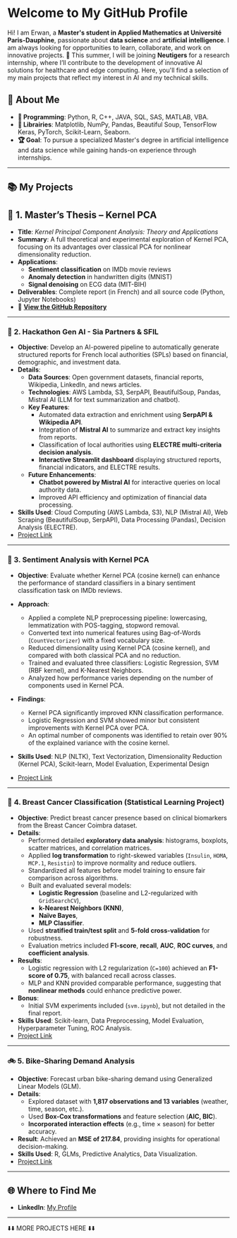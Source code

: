 
# **Welcome to My GitHub Profile**

Hi! I am Erwan, a **Master's student in Applied Mathematics at Université Paris-Dauphine**, passionate about **data science** and **artificial intelligence**. I am always looking for opportunities to learn, collaborate, and work on innovative projects. 
🎯 This summer, I will be joining **Neutigers** for a research internship, where I’ll contribute to the development of innovative AI solutions for healthcare and edge computing.
Here, you'll find a selection of my main projects that reflect my interest in AI and my technical skills.

## 🎨 About Me  

- **🔧 Programming**: Python, R, C++, JAVA, SQL, SAS, MATLAB, VBA.  
- **🔬 Librairies**: Matplotlib, NumPy, Pandas, Beautiful Soup, TensorFlow Keras, PyTorch, Scikit-Learn, Seaborn.  
- **🏆 Goal**: To pursue a specialized Master's degree in artificial intelligence and data science while gaining hands-on experience through internships.  

---

## 📚 **My Projects**  

## 📘 **1. Master’s Thesis – Kernel PCA**  
- **Title**: *Kernel Principal Component Analysis: Theory and Applications*  
- **Summary**: A full theoretical and experimental exploration of Kernel PCA, focusing on its advantages over classical PCA for nonlinear dimensionality reduction.  
- **Applications**:  
  - **Sentiment classification** on IMDb movie reviews  
  - **Anomaly detection** in handwritten digits (MNIST)  
  - **Signal denoising** on ECG data (MIT-BIH)  
- **Deliverables**: Complete report (in French) and all source code (Python, Jupyter Notebooks)  
- 🔗 [**View the GitHub Repository**](https://github.com/ErwanR123/Master-Thesis-Kernel-PCA/tree/main)

---

### 🚀 **2. Hackathon Gen AI - Sia Partners & SFIL**  

- **Objective**: Develop an AI-powered pipeline to automatically generate structured reports for French local authorities (SPLs) based on financial, demographic, and investment data.  
- **Details**:  
  - **Data Sources**: Open government datasets, financial reports, Wikipedia, LinkedIn, and news articles.  
  - **Technologies**: AWS Lambda, S3, SerpAPI, BeautifulSoup, Pandas, Mistral AI (LLM for text summarization and chatbot).  
  - **Key Features**:  
    - Automated data extraction and enrichment using **SerpAPI & Wikipedia API**.  
    - Integration of **Mistral AI** to summarize and extract key insights from reports.  
    - Classification of local authorities using **ELECTRE multi-criteria decision analysis**.  
    - **Interactive Streamlit dashboard** displaying structured reports, financial indicators, and ELECTRE results.  
  - **Future Enhancements**:  
    - **Chatbot powered by Mistral AI** for interactive queries on local authority data.  
    - Improved API efficiency and optimization of financial data processing.  
- **Skills Used**: Cloud Computing (AWS Lambda, S3), NLP (Mistral AI), Web Scraping (BeautifulSoup, SerpAPI), Data Processing (Pandas), Decision Analysis (ELECTRE).  
- [Project Link](https://github.com/ErwanR123/Hackathon_Gen_AI_SIA_Partners_Silf/tree/main)

---
### 🧠 3. Sentiment Analysis with Kernel PCA

- **Objective**: Evaluate whether Kernel PCA (cosine kernel) can enhance the performance of standard classifiers in a binary sentiment classification task on IMDb reviews.
- **Approach**:  
  - Applied a complete NLP preprocessing pipeline: lowercasing, lemmatization with POS-tagging, stopword removal.  
  - Converted text into numerical features using Bag-of-Words (`CountVectorizer`) with a fixed vocabulary size.  
  - Reduced dimensionality using Kernel PCA (cosine kernel), and compared with both classical PCA and no reduction.  
  - Trained and evaluated three classifiers: Logistic Regression, SVM (RBF kernel), and K-Nearest Neighbors.  
  - Analyzed how performance varies depending on the number of components used in Kernel PCA.
- **Findings**:  
  - Kernel PCA significantly improved KNN classification performance.  
  - Logistic Regression and SVM showed minor but consistent improvements with Kernel PCA over PCA.  
  - An optimal number of components was identified to retain over 90% of the explained variance with the cosine kernel.
- **Skills Used**: NLP (NLTK), Text Vectorization, Dimensionality Reduction (Kernel PCA), Scikit-learn, Model Evaluation, Experimental Design

- [Project Link](https://github.com/ErwanR123/Sentiment-Analysis-on-IMDb-Movie-Reviews-using-Kernel-PCA)
---
### 🧪 **4. Breast Cancer Classification (Statistical Learning Project)**

- **Objective**: Predict breast cancer presence based on clinical biomarkers from the Breast Cancer Coimbra dataset.
- **Details**:
  - Performed detailed **exploratory data analysis**: histograms, boxplots, scatter matrices, and correlation matrices.
  - Applied **log transformation** to right-skewed variables (`Insulin`, `HOMA`, `MCP.1`, `Resistin`) to improve normality and reduce outliers.
  - Standardized all features before model training to ensure fair comparison across algorithms.
  - Built and evaluated several models:
    - **Logistic Regression** (baseline and L2-regularized with `GridSearchCV`),
    - **k-Nearest Neighbors (KNN)**,
    - **Naïve Bayes**,
    - **MLP Classifier**.
  - Used **stratified train/test split** and **5-fold cross-validation** for robustness.
  - Evaluation metrics included **F1-score**, **recall**, **AUC**, **ROC curves**, and **coefficient analysis**.
- **Results**:
  - Logistic regression with L2 regularization (`C=100`) achieved an **F1-score of 0.75**, with balanced recall across classes.
  - MLP and KNN provided comparable performance, suggesting that **nonlinear methods** could enhance predictive power.
- **Bonus**:
  - Initial SVM experiments included (`svm.ipynb`), but not detailed in the final report.
- **Skills Used**: Scikit-learn, Data Preprocessing, Model Evaluation, Hyperparameter Tuning, ROC Analysis.
- [Project Link](https://github.com/ErwanR123/breast-cancer-detection)

---

### 🚲 **5. Bike-Sharing Demand Analysis**  
- **Objective**: Forecast urban bike-sharing demand using Generalized Linear Models (GLM).  
- **Details**:  
  - Explored dataset with **1,817 observations and 13 variables** (weather, time, season, etc.).  
  - Used **Box-Cox transformations** and feature selection (**AIC, BIC**).  
  - **Incorporated interaction effects** (e.g., time × season) for better accuracy.  
- **Result**: Achieved an **MSE of 217.84**, providing insights for operational decision-making.  
- **Skills Used**: R, GLMs, Predictive Analytics, Data Visualization.  
- [Project Link](https://github.com/ErwanR123/Analysis_and_Modeling_of_Bike_Sharing_Demand_Using_GLM/tree/main)  

---

## 🌐 **Where to Find Me**  

- **LinkedIn**: [My Profile](https://www.linkedin.com/in/erwan-ouabdesselam/)
----
⬇️⬇️ MORE PROJECTS HERE ⬇️⬇️
